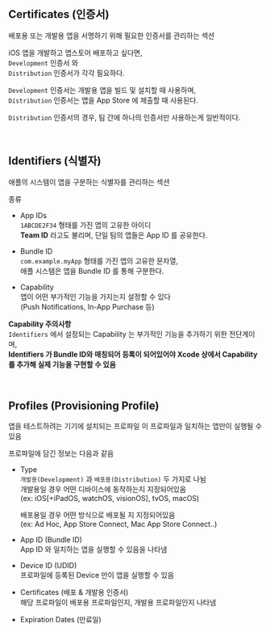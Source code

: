 ## Certificates (인증서)
배포용 또는 개발용 앱을 서명하기 위해 필요한 인증서를 관리하는 섹션

iOS 앱을 개발하고 앱스토어 배포하고 싶다면,  
`Development` 인증서 와  
`Distribution` 인증서가 각각 필요하다.
  
`Development` 인증서는 개발용 앱을 빌드 및 설치할 때 사용하며,  
`Distribution` 인증서는 앱을 App Store 에 제출할 때 사용된다.


`Distribution` 인증서의 경우, 팀 간에 하나의 인증서만 사용하는게 일반적이다.

<br>

## Identifiers (식별자) 
애플의 시스템이 앱을 구분하는 식별자를 관리하는 섹션  

종류
- App IDs  
`1ABCDE2F34` 형태를 가진 앱의 고유한 아이디  
**Team ID** 라고도 불리며, 단일 팀의 앱들은 App ID 를 공유한다.

- Bundle ID  
`com.example.myApp` 형태를 가진 앱의 고유한 문자열,  
애플 시스템은 앱을 Bundle ID 를 통해 구분한다.

- Capability  
앱이 어떤 부가적인 기능을 가지는지 설정할 수 있다  
(Push Notifications, In-App Purchase 등)


**Capability 주의사항**  
`Identifiers` 에서 설정되는 Capability 는 부가적인 기능을 추가하기 위한 전단계이며,  
**Identifiers 가 Bundle ID와 매칭되어 등록이 되어있어야 Xcode 상에서 Capability 를 추가해 실제 기능을 구현할 수 있음**

<br>

## Profiles (Provisioning Profile)
앱을 테스트하려는 기기에 설치되는 프로파일
이 프로파일과 일치하는 앱만이 실행될 수 있음

프로파일에 담긴 정보는 다음과 같음
- Type  
	`개발용(Development)` 과 `배포용(Distribution)` 두 가지로 나뉨  
	개발용일 경우 어떤 디바이스에 동작하는지 지정되어있음  
	(ex: iOS[+iPadOS, watchOS, visionOS], tvOS, macOS) 

	배포용일 경우 어떤 방식으로 배포될 지 지정되어있음  
	(ex: Ad Hoc, App Store Connect, Mac App Store Connect..)
- App ID (Bundle ID)  
	App ID 와 일치하는 앱을 실행할 수 있음을 나타냄
- Device ID (UDID)  
	프로파일에 등록된 Device 만이 앱을 실행할 수 있음
- Certificates (배포 & 개발용 인증서)  
	해당 프로파일이 배포용 프로파일인지, 개발용 프로파일인지 나타냄
- Expiration Dates (만료일)  

<br>

